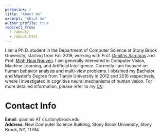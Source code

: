 ```yaml
---
permalink: /
title: "About me"
excerpt: "About me"
author_profile: true
redirect_from: 
  - /about/
  - /about.html
---
```


I am a Ph.D. student in the Department of Computer Science at Stony Brook University, starting from Fall 2019, working with Prof. [Dimitris Samaras](https://www3.cs.stonybrook.edu/~samaras/) and Prof. [Minh Hoai Nguyen](https://www3.cs.stonybrook.edu/~minhhoai/). I am generally interested in Computer Vision, Machine Learning, and Artificial Intelligence. Currently I am focused on human behavior analysis and multi-view problems. I obtained my Bachelor and Master's Degree from Tianjin University in 2012 and 2016 respectively, where I investigated in cognitive neural mechanisms of human vision. For more detailed information, please refer to my [CV](files/Qiaomu_Miao_CV.pdf). <br>

Contact Info
======
**Email**: qiamiao AT cs.stonybrook.edu <br>
**Address**: New Computer Science Building, Stony Brook University, Stony Brook, NY, 11794


